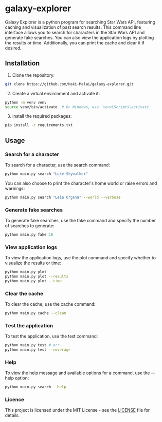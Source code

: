 # galaxy-explorer
Galaxy Explorer is a python program for searching Star Wars API, featuring caching and visualization of past search results. This command line interface allows you to search for characters in the Star Wars API and generate fake searches. You can also view the application logs by plotting the results or time. Additionally, you can print the cache and clear it if desired.

## Installation
1. Clone the repository:
```bash
git clone https://github.com/Haki-Malai/galaxy-explorer.git
```
2. Create a virtual environment and activate it:
```bash
python -m venv venv
source venv/bin/activate  # On Windows, use `venv\Scripts\activate`
```
3. Install the required packages:
```bash
pip install -r requirements.txt
```

## Usage
### Search for a character
To search for a character, use the search command:
```python
python main.py search "Luke Skywalker"
```
You can also choose to print the character's home world or raise errors and warnings:
```bash
python main.py search "Leia Organa" --world --verbose
```

### Generate fake searches
To generate fake searches, use the fake command and specify the number of searches to generate:
```python
python main.py fake 10
```

### View application logs
To view the application logs, use the plot command and specify whether to visualize the results or time:
```bash
python main.py plot
python main.py plot --results
python main.py plot --time
```

### Clear the cache
To clear the cache, use the cache command:
```bash
python main.py cache --clean
```

### Test the application
To test the application, use the test command:
```bash
python main.py test # or:
python main.py test --coverage
```

### Help
To view the help message and available options for a command, use the --help option:
```bash
python main.py search --help
```

### Licence
This project is licensed under the MIT License - see the [LICENSE](/LICENSE) file for details.